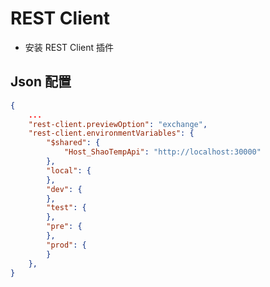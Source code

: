 ﻿# REST Client

- 安装 REST Client 插件

## Json 配置

```json
{
    ...
    "rest-client.previewOption": "exchange",
    "rest-client.environmentVariables": {
        "$shared": {
            "Host_ShaoTempApi": "http://localhost:30000"
        },
        "local": {
        },
        "dev": {
        },
        "test": {
        },
        "pre": {
        },
        "prod": {
        }
    },
}
```

